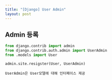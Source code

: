 ```yaml
---
title: "[Django] User Admin" 
layout: post
---
```


## Admin 등록
```python
from django.contrib import admin 
from django.contrib.auth.admin import UserAdmin
from .models import User 

admin.site.resigster(User, UserAdmin) 
```
`UserAdmin은 User모델에 대해 인터페이스 제공`

 
